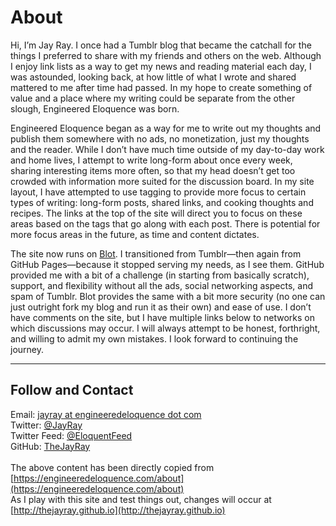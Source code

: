 <link rel="token_endpoint" href="https://tokens.indieauth.com/token">
<link rel="authorization_endpoint" href="https://indieauth.com/auth">
<link rel="token_endpoint" href="https://tokens.indieauth.com/token">

# About

Hi, I’m Jay Ray. I once had a Tumblr blog that became the catchall for the things I preferred to share with my friends and others on the web. Although I enjoy link lists as a way to get my news and reading material each day, I was astounded, looking back, at how little of what I wrote and shared mattered to me after time had passed. In my hope to create something of value and a place where my writing could be separate from the other slough, Engineered Eloquence was born.

Engineered Eloquence began as a way for me to write out my thoughts and publish them somewhere with no ads, no monetization, just my thoughts and the reader. While I don’t have much time outside of my day-to-day work and home lives, I attempt to write long-form about once every week, sharing interesting items more often, so that my head doesn’t get too crowded with information more suited for the discussion board. In my site layout, I have attempted to use tagging to provide more focus to certain types of writing: long-form posts, shared links, and cooking thoughts and recipes. The links at the top of the site will direct you to focus on these areas based on the tags that go along with each post. There is potential for more focus areas in the future, as time and content dictates.

The site now runs on <a href="http://blot.im">Blot</a>. I transitioned from Tumblr—then again from GitHub Pages—because it stopped serving my needs, as I see them. GitHub provided me with a bit of a challenge (in starting from basically scratch), support, and flexibility without all the ads, social networking aspects, and spam of Tumblr. Blot provides the same with a bit more security (no one can just outright fork my blog and run it as their own) and ease of use. I don’t have comments on the site, but I have multiple links below to networks on which discussions may occur. I will always attempt to be honest, forthright, and willing to admit my own mistakes. I look forward to continuing the journey.

<hr />
<div class="about-follow">
<h2>Follow and Contact</h2>

Email: <a href="mailto:jayray@engineeredeloquence.com">jayray at engineeredeloquence dot com</a><br/>
Twitter: <a href="https://twitter.com/jayray">@JayRay</a><br/>
Twitter Feed: <a href="https://twitter.com/eloquentfeed">@EloquentFeed</a><br/>
GitHub: <a href="https://github.com/thejayray/">TheJayRay</a>
<br />
<br />
The above content has been directly copied from [https://engineeredeloquence.com/about](https://engineeredeloquence.com/about)<br />
As I play with this site and test things out, changes will occur at [http://thejayray.github.io](http://thejayray.github.io)
</div>
